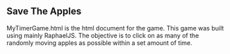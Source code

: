 ## Save The Apples

MyTimerGame.html is the html document for the game. This game was built using mainly RaphaelJS. The objective is to click on as many of the randomly moving apples as possible within a set amount of time.

